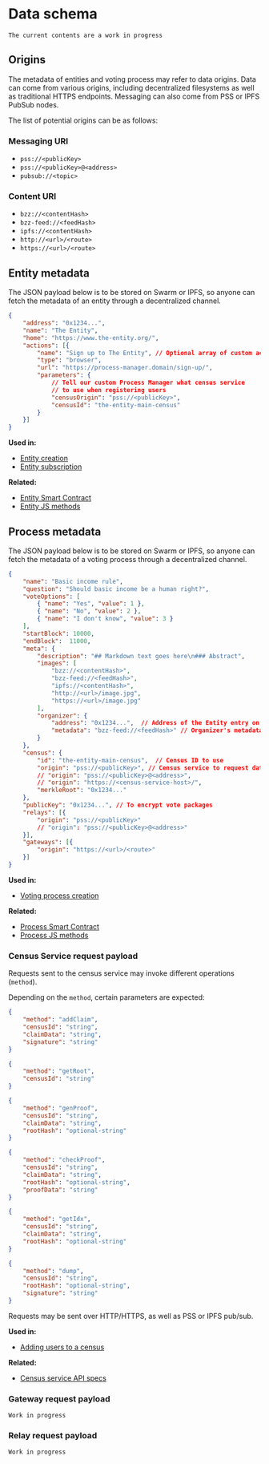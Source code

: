 # Data schema

`The current contents are a work in progress`

## Origins

The metadata of entities and voting process may refer to data origins. Data can come from various origins, including decentralized filesystems as well as traditional HTTPS endpoints. Messaging can also come from PSS or IPFS PubSub nodes.

The list of potential origins can be as follows:

### Messaging URI

- `pss://<publicKey>`
- `pss://<publicKey>@<address>`
- `pubsub://<topic>`

### Content URI

- `bzz://<contentHash>`
- `bzz-feed://<feedHash>`
- `ipfs://<contentHash>`
- `http://<url>/<route>`
- `https://<url>/<route>`

## Entity metadata

The JSON payload below is to be stored on Swarm or IPFS, so anyone can fetch the metadata of an entity through a decentralized channel.

```json
{
    "address": "0x1234...",
    "name": "The Entity",
    "home": "https://www.the-entity.org/",
    "actions": [{
        "name": "Sign up to The Entity", // Optional array of custom actions
        "type": "browser",
        "url": "https://process-manager.domain/sign-up/",
        "parameters": {
            // Tell our custom Process Manager what census service
            // to use when registering users
            "censusOrigin": "pss://<publicKey>",
            "censusId": "the-entity-main-census"
        }
    }]
}
```

**Used in:**
* [Entity creation](/protocol/sequence-diagrams?id=entity-creation)
* [Entity subscription](/protocol/sequence-diagrams?id=entity-subscription)

**Related:**
* [Entity Smart Contract](https://github.com/vocdoni/dvote-smart-contracts/blob/master/contracts/VotingEntity.sol)
* [Entity JS methods](https://github.com/vocdoni/dvote-client/blob/master/src/dvote/entity.ts)

## Process metadata

The JSON payload below is to be stored on Swarm or IPFS, so anyone can fetch the metadata of a voting process through a decentralized channel.

```json
{
    "name": "Basic income rule",
    "question": "Should basic income be a human right?",
    "voteOptions": [
        { "name": "Yes", "value": 1 },
        { "name": "No", "value": 2 },
        { "name": "I don't know", "value": 3 }
    ],
    "startBlock": 10000,
    "endBlock":  11000,
    "meta": {
        "description": "## Markdown text goes here\n### Abstract",
        "images": [
            "bzz://<contentHash>",
            "bzz-feed://<feedHash>",
            "ipfs://<contentHash>",
            "http://<url>/image.jpg",
            "https://<url>/image.jpg"
        ],
        "organizer": {
            "address": "0x1234...",  // Address of the Entity entry on the blockchain
            "metadata": "bzz-feed://<feedHash>" // Organizer's metadata on Swarm
        }
    },
    "census": {
        "id": "the-entity-main-census",  // Census ID to use
        "origin": "pss://<publicKey>", // Census service to request data from
        // "origin": "pss://<publicKey>@<address>",
        // "origin": "https://<census-service-host>/",
        "merkleRoot": "0x1234..."
    },
    "publicKey": "0x1234...", // To encrypt vote packages
    "relays": [{
        "origin": "pss://<publicKey>"
        // "origin": "pss://<publicKey>@<address>"
    }],
    "gateways": [{
        "origin": "https://<url>/<route>"
    }]
}
```

**Used in:**
* [Voting process creation](/protocol/sequence-diagrams?id=voting-process-creation)

**Related:**
* [Process Smart Contract](https://github.com/vocdoni/dvote-smart-contracts/blob/master/contracts/VotingProcess.sol)
* [Process JS methods](https://github.com/vocdoni/dvote-client/blob/master/src/dvote/process.ts)


### Census Service request payload

Requests sent to the census service may invoke different operations (`method`).

Depending on the `method`, certain parameters are expected:

```json
{
    "method": "addClaim",
    "censusId": "string",
    "claimData": "string",
    "signature": "string"
}
```
```json
{
    "method": "getRoot",
    "censusId": "string" 
}
```
```json
{
    "method": "genProof",
    "censusId": "string",
    "claimData": "string",
    "rootHash": "optional-string"
}
```
```json
{
    "method": "checkProof",
    "censusId": "string",
    "claimData": "string",
    "rootHash": "optional-string",
    "proofData": "string"
}
```
```json
{
    "method": "getIdx",
    "censusId": "string",
    "claimData": "string",
    "rootHash": "optional-string"
}
```
```json
{
    "method": "dump",
    "censusId": "string",
    "rootHash": "optional-string",
    "signature": "string"
}
```

Requests may be sent over HTTP/HTTPS, as well as PSS or IPFS pub/sub.

**Used in:**
* [Adding users to a census](/protocol/sequence-diagrams?id=adding-users-to-a-census)

**Related:**

* [Census service API specs](https://github.com/vocdoni/go-dvote/tree/master/cmd/censushttp#api)

### Gateway request payload

`Work in progress`

### Relay request payload

`Work in progress`

